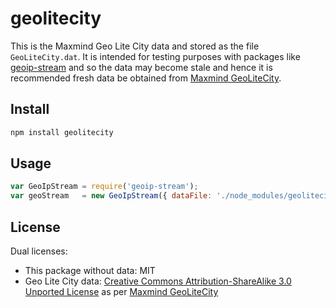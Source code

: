 # geolitecity

This is the Maxmind Geo Lite City data and stored as the file ```GeoLiteCity.dat```. It is intended for testing purposes with packages like [geoip-stream](https://github.com/angleman/geoip-stream) and so the data may become stale and hence it is recommended fresh data be obtained from [Maxmind GeoLiteCity](http://dev.maxmind.com/geoip/legacy/geolite/).

## Install

```bash
npm install geolitecity
```

## Usage

```js
var GeoIpStream = require('geoip-stream');
var geoStream   = new GeoIpStream({ dataFile: './node_modules/geolitecity/GeoLiteCity.data' })
```

## License

Dual licenses:

- This package without data: MIT
- Geo Lite City data: [Creative Commons Attribution-ShareAlike 3.0 Unported License](https://creativecommons.org/licenses/by-sa/3.0/) as per [Maxmind GeoLiteCity](http://dev.maxmind.com/geoip/legacy/geolite/)
